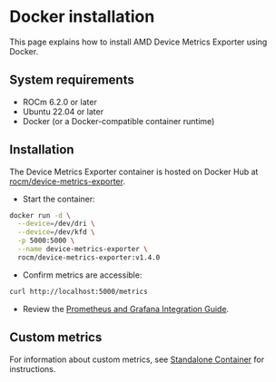 # Docker installation

This page explains how to install AMD Device Metrics Exporter using Docker.

## System requirements

- ROCm 6.2.0 or later
- Ubuntu 22.04 or later
- Docker (or a Docker-compatible container runtime)

## Installation

The Device Metrics Exporter container is hosted on Docker Hub at [rocm/device-metrics-exporter](https://hub.docker.com/r/rocm/device-metrics-exporter).

- Start the container:

```bash
docker run -d \
  --device=/dev/dri \
  --device=/dev/kfd \
  -p 5000:5000 \
  --name device-metrics-exporter \
  rocm/device-metrics-exporter:v1.4.0
```

- Confirm metrics are accessible:

```bash
curl http://localhost:5000/metrics
```

- Review the [Prometheus and Grafana Integration Guide](../integrations/prometheus-grafana.md).

## Custom metrics

For information about custom metrics, see [Standalone Container](../configuration/docker.md) for instructions.
